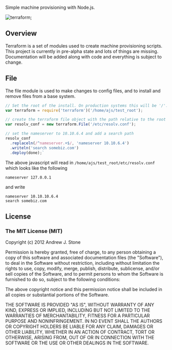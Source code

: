 Simple machine provisioning with Node.js.

![terraform](http://upload.wikimedia.org/wikipedia/commons/thumb/7/78/TerraformedMars.jpg/210px-TerraformedMars.jpg);

## Overview

Terraform is a set of modules used to create machine provisioning scripts. This project is currently in pre-alpha state and lots of things are missing. Documentation will be added along with code and everything is subject to change.

## File

The file module is used to make changes to config files, and to install and remove files from a base system.

```javascript
// Set the root of the install. On production systems this will be '/'. 
var terraform = require('terraform')('/home/ajs/test_root');

// create the terraform file object with the path relative to the root of the install.
var resolv_conf = new terraform.File('/etc/resolv.conf');

// set the nameserver to 10.10.6.4 and add a search path
resolv_conf
  .replaceln(/^nameserver.+$/, 'nameserver 10.10.6.4')
  .writeln('search somebiz.com')
  .deploy(done);`
``` 

The above javascript will read in ```/home/ajs/test_root/etc/resolv.conf``` which looks like the following

    nameserver 127.0.0.1

and write 

    nameserver 10.10.10.6.4
    search somebiz.com
   
## License

### The MIT License (MIT)

Copyright (c) 2012 Andrew J. Stone

Permission is hereby granted, free of charge, to any person obtaining a copy of this software and associated documentation files (the "Software"), to deal in the Software without restriction, including without limitation the rights to use, copy, modify, merge, publish, distribute, sublicense, and/or sell copies of the Software, and to permit persons to whom the Software is furnished to do so, subject to the following conditions:

The above copyright notice and this permission notice shall be included in all copies or substantial portions of the Software.

THE SOFTWARE IS PROVIDED "AS IS", WITHOUT WARRANTY OF ANY KIND, EXPRESS OR IMPLIED, INCLUDING BUT NOT LIMITED TO THE WARRANTIES OF MERCHANTABILITY, FITNESS FOR A PARTICULAR PURPOSE AND NONINFRINGEMENT. IN NO EVENT SHALL THE AUTHORS OR COPYRIGHT HOLDERS BE LIABLE FOR ANY CLAIM, DAMAGES OR OTHER LIABILITY, WHETHER IN AN ACTION OF CONTRACT, TORT OR OTHERWISE, ARISING FROM, OUT OF OR IN CONNECTION WITH THE SOFTWARE OR THE USE OR OTHER DEALINGS IN THE SOFTWARE.
